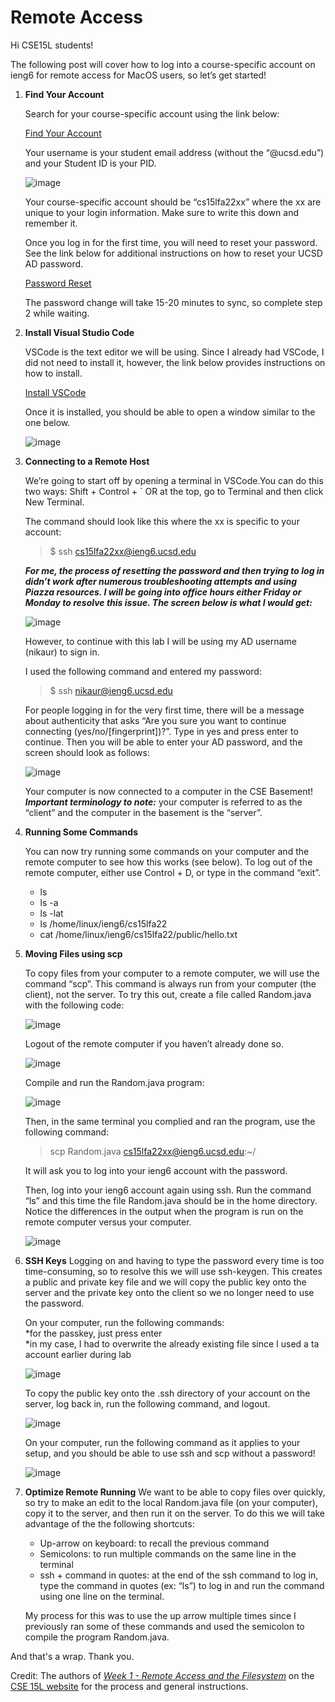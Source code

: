 # Remote Access 
Hi CSE15L students!

The following post will cover how to log into a course-specific account on ieng6 for remote access for MacOS users, so let’s get started! 

1. **Find Your Account**

    Search for your course-specific account using the link below: 

    [Find Your Account](https://sdacs.ucsd.edu/~icc/index.php)

    Your username is your student email address (without the “@ucsd.edu”) and your Student ID is your PID. 

    ![image](step1.png)

    Your course-specific account should be “cs15lfa22xx” where the xx are unique to your login information. Make sure to write this down and remember it. 

    Once you log in for the first time, you will need to reset your password. See the link below for additional instructions on how to reset your UCSD AD password. 

    [Password Reset](https://docs.google.com/document/d/1hs7CyQeh-MdUfM9uv99i8tqfneos6Y8bDU0uhn1wqho/edit)

    The password change will take 15-20 minutes to sync, so complete step 2 while waiting.

2. **Install Visual Studio Code**
    
    VSCode is the text editor we will be using. Since I already had VSCode, I did not need to install it, however, the link below provides instructions on how to install. 
    
    [Install VSCode](https://code.visualstudio.com/)

    Once it is installed, you should be able to open a window similar to the one below. 

    ![image](step2.png)

3. **Connecting to a Remote Host**
	
    We’re going to start off by opening a terminal in VSCode.You can do this two ways: Shift + Control + ` OR at the top, go to Terminal and then click New Terminal. 

    The command should look like this where the xx is specific to your account:
    > $ ssh cs15lfa22xx@ieng6.ucsd.edu

    ***For me, the process of resetting the password and then trying to log in didn’t work after numerous troubleshooting attempts and using Piazza resources. I will be going into office hours either Friday or Monday to resolve this issue. The screen below is what I would get:***
    
    ![image](step3error.png)

    However, to continue with this lab I will be using my AD username (nikaur) to sign in. 

    I used the following command and entered my password: 
    > $ ssh nikaur@ieng6.ucsd.edu 

    For people logging in for the very first time, there will be a message about authenticity that asks “Are you sure you want to continue connecting (yes/no/[fingerprint])?”. Type in yes and press enter to continue. Then you will be able to enter your AD password, and the screen should look as follows: 

    ![image](step3.png)

    Your computer is now connected to a computer in the CSE Basement! 
    ***Important terminology to note:*** your computer is referred to as the “client” and the computer in the basement is the “server”. 

4. **Running Some Commands**
    
    You can now try running some commands on your computer and the remote computer to see how this works (see below). To log out of the remote computer, either use Control + D, or type in the command “exit”. 
    * ls
    * ls -a
    * ls -lat
    * ls /home/linux/ieng6/cs15lfa22 
    * cat /home/linux/ieng6/cs15lfa22/public/hello.txt

5. **Moving Files using scp**

    To copy files from your computer to a remote computer, we will use the command “scp”. This command is always run from your computer (the client), not the server. To try this out, create a file called Random.java with the following code: 

    ![image](step5.png)

    Logout of the remote computer if you haven’t already done so. 

    ![image](step5.2.png)

    Compile and run the Random.java program: 

    ![image](step5.3.png)

    Then, in the same terminal you complied and ran the program, use the following command: 
    
    >scp Random.java cs15lfa22xx@ieng6.ucsd.edu:~/

    It will ask you to log into your ieng6 account with the password. 

    Then, log into your ieng6 account again using ssh. Run the command “ls” and this time the file Random.java should be in the home directory. 
    Notice the differences in the output when the program is run on the remote computer versus your computer. 

    ![image](step5.4.png)

6. **SSH Keys** 
    Logging on and having to type the password every time is too time-consuming, so to resolve this we will use ssh-keygen. This creates a public and private key file and we will copy the public key onto the server and the private key onto the client so we no longer need to use the password. 

    On your computer, run the following commands:\
        *for the passkey, just press enter\
        *in my case, I had to overwrite the already existing file since I used a ta account earlier during lab 
    
    ![image](step6.1.png)

    To copy the public key onto the .ssh directory of your account on the server, log back in, run the following command, and logout. 

    ![image](step6.2.png)

    On your computer, run the following command as it applies to your setup, and you should be able to use ssh and scp without a password! 

    ![image](step6.3.png)

7. **Optimize Remote Running** 
    We want to be able to copy files over quickly, so try to make an edit to the local Random.java file (on your computer), copy it to the server, and then run it on the server.
    To do this we will take advantage of the the following shortcuts: 
    * Up-arrow on keyboard: to recall the previous command 
    * Semicolons: to run multiple commands on the same line in the terminal 
    * ssh + command in quotes: at the end of the ssh command to log in, type the command in quotes (ex: “ls”) to log in and run the command using one line on the terminal. 

    My process for this was to use the up arrow multiple times since I previously ran some of these commands and used the semicolon to compile the program Random.java. 

And that's a wrap. Thank you.

Credit: The authors of [*Week 1 - Remote Access and the Filesystem*](https://ucsd-cse15l-f22.github.io/week/week1/#week1-lab-report) on the [CSE 15L website](https://ucsd-cse15l-f22.github.io) for the process and general instructions. 
